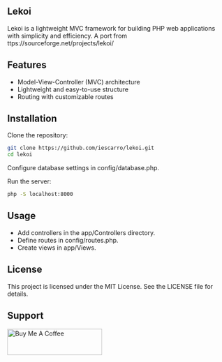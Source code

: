 ## Lekoi

Lekoi is a lightweight MVC framework for building PHP web applications with simplicity and efficiency. A port from ttps://sourceforge.net/projects/lekoi/

## Features
* Model-View-Controller (MVC) architecture
* Lightweight and easy-to-use structure
* Routing with customizable routes

## Installation

Clone the repository:
```bash
git clone https://github.com/iescarro/lekoi.git
cd lekoi
```

Configure database settings in config/database.php.

Run the server:

```bash
php -S localhost:8000
```

## Usage

*  Add controllers in the app/Controllers directory.
* Define routes in config/routes.php.
* Create views in app/Views.

## License

This project is licensed under the MIT License. See the LICENSE file for details.

## Support

<a href="https://www.buymeacoffee.com/iescarro" target="_blank"><img src="https://cdn.buymeacoffee.com/buttons/v2/default-yellow.png" alt="Buy Me A Coffee" style="height: 60px !important;width: 217px !important;" ></a>
